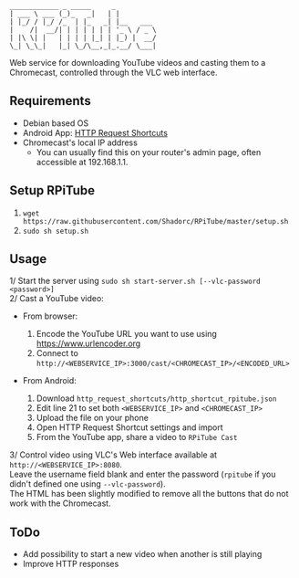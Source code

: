 ```text
____________ _ _____     _          
| ___ \ ___ (_)_   _|   | |         
| |_/ / |_/ /_  | |_   _| |__   ___ 
|    /|  __/| | | | | | | '_ \ / _ \
| |\ \| |   | | | | |_| | |_) |  __/
\_| \_\_|   |_| \_/\__,_|_.__/ \___|  
```
Web service for downloading YouTube videos and casting them to a Chromecast, controlled through the VLC web interface.

## Requirements
- Debian based OS
- Android App: [HTTP Request Shortcuts](https://play.google.com/store/apps/details?id=ch.rmy.android.http_shortcuts)
- Chromecast's local IP address
    - You can usually find this on your router's admin page, often accessible at 192.168.1.1.

## Setup RPiTube
1. `wget https://raw.githubusercontent.com/Shadorc/RPiTube/master/setup.sh`
2. `sudo sh setup.sh`

## Usage
1/ Start the server using `sudo sh start-server.sh [--vlc-password <password>]`  
2/ Cast a YouTube video:
- From browser: 
  1. Encode the YouTube URL you want to use using https://www.urlencoder.org
  2. Connect to `http://<WEBSERVICE_IP>:3000/cast/<CHROMECAST_IP>/<ENCODED_URL>`  
  
- From Android:
  1. Download `http_request_shortcuts/http_shortcut_rpitube.json`
  2. Edit line 21 to set both `<WEBSERVICE_IP>` and `<CHROMECAST_IP>`
  3. Upload the file on your phone
  4. Open HTTP Request Shortcut settings and import 
  5. From the YouTube app, share a video to `RPiTube Cast`

3/ Control video using VLC's Web interface available at `http://<WEBSERVICE_IP>:8080`.  
Leave the username field blank and enter the password (`rpitube` if you didn't defined one using `--vlc-password`).  
The HTML has been slightly modified to remove all the buttons that do not work with the Chromecast.

## ToDo
- Add possibility to start a new video when another is still playing
- Improve HTTP responses